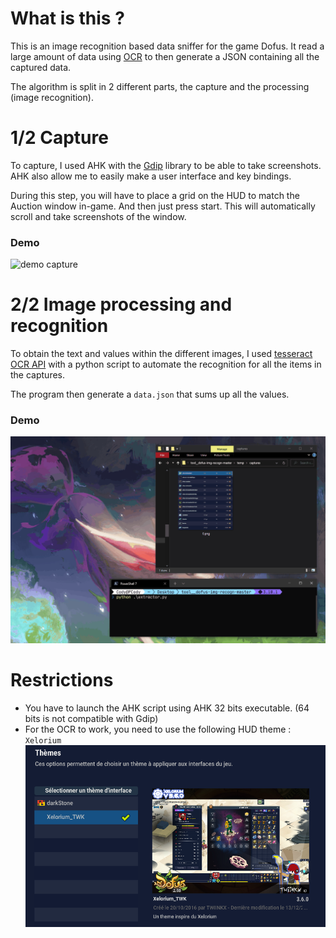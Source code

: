 # What is this ?

This is an image recognition based data sniffer for the game Dofus. It read a large amount of data using [OCR](https://en.wikipedia.org/wiki/Optical_character_recognition) to then generate a JSON containing all the captured data.  

The algorithm is split in 2 different parts, the capture and the processing (image recognition).

# 1/2 Capture
To capture, I used AHK with the [Gdip](https://github.com/tariqporter/Gdip/blob/master/Gdip.ahk) library to be able to take screenshots. AHK also allow me to easily make a user interface and key bindings.

During this step, you will have to place a grid on the HUD to match the Auction window in-game. And then just press start. This will automatically scroll and take screenshots of the window.



### Demo
![demo capture](Demo1.gif)

# 2/2 Image processing and recognition
To obtain the text and values within the different images, I used [tesseract OCR API](https://github.com/tesseract-ocr/tesseract) with a python script to automate the recognition for all the items in the captures. 

The program then generate a `data.json` that sums up all the values.
### Demo
![demo capture](Demo2.gif)


# Restrictions
- You have to launch the AHK script using AHK 32 bits executable. (64 bits is not compatible with Gdip)
- For the OCR to work, you need to use the following HUD theme : `Xelorium`
![Theme](Theme.png)
